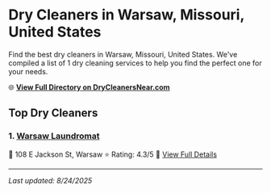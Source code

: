 # Dry Cleaners in Warsaw, Missouri, United States

Find the best dry cleaners in Warsaw, Missouri, United States. We've compiled a list of 1 dry cleaning services to help you find the perfect one for your needs.

🌐 **[View Full Directory on DryCleanersNear.com](https://drycleanersnear.com/city/US/Missouri/Warsaw)**

## Top Dry Cleaners

### 1. [Warsaw Laundromat](https://drycleanersnear.com/dryCleaner/688d712aeedd882ede90bedd/warsaw-laundromat)
📍 108 E Jackson St, Warsaw
⭐ Rating: 4.3/5
🔗 [View Full Details](https://drycleanersnear.com/dryCleaner/688d712aeedd882ede90bedd/warsaw-laundromat)


---

*Last updated: 8/24/2025*
